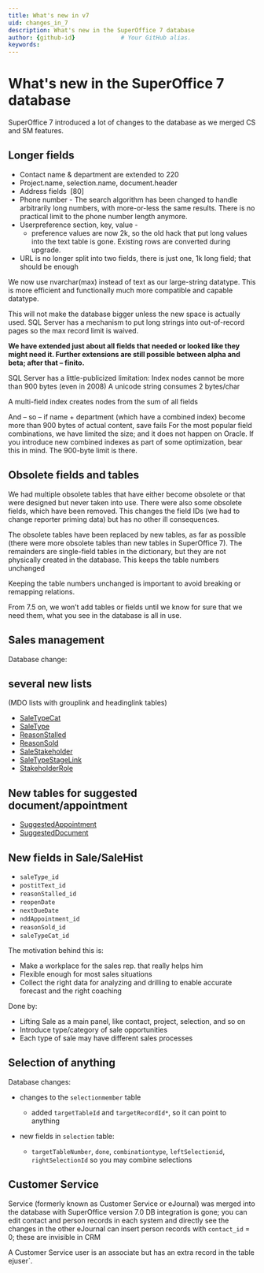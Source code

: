 ```yaml
---
title: What's new in v7
uid: changes_in_7
description: What's new in the SuperOffice 7 database
author: {github-id}             # Your GitHub alias.
keywords:
---
```


# What's new in the SuperOffice 7 database

SuperOffice 7 introduced a lot of changes to the database as we merged CS and SM features.

## Longer fields

* Contact name & department are extended to 220
* Project.name, selection.name, document.header
* Address fields  \[80\]
* Phone number - The search algorithm has been changed to handle arbitrarily long numbers, with more-or-less the same results. There is no practical limit to the phone number length anymore.
* Userpreference section, key, value -
  * preference values are now 2k, so the old hack that put long values into the text table is gone. Existing rows are converted during upgrade.
* URL is no longer split into two fields, there is just one, 1k long field; that should be enough

We now use nvarchar(max) instead of text as our large-string datatype. This is more efficient and functionally much more compatible and capable datatype.

This will not make the database bigger unless the new space is actually used. SQL Server has a mechanism to put long strings into out-of-record pages so the max record limit is waived.

**We have extended just about all fields that needed or looked like they might need it. Further extensions are still possible between alpha and beta; after that – finito.**

SQL Server has a little-publicized limitation: Index nodes cannot be more than 900 bytes (even in 2008)
A unicode string consumes 2 bytes/char

A multi-field index creates nodes from the sum of all fields

And – so – if name + department (which have a combined index) become more than 900 bytes of actual content, save fails
For the most popular field combinations, we have limited the size; and it does not happen on Oracle.
If you introduce new combined indexes as part of some optimization, bear this in mind. The 900-byte limit is there.

## Obsolete fields and tables

We had multiple obsolete tables that have either become obsolete or that were designed but never taken into use.
There were also some obsolete fields, which have been removed. This changes the field IDs (we had to change reporter priming data) but has no other ill consequences.

The obsolete tables have been replaced by new tables, as far as possible (there were more obsolete tables than new tables in SuperOffice 7). The remainders are single-field tables in the dictionary, but they are not physically created in the database. This keeps the table numbers unchanged

Keeping the table numbers unchanged is important to avoid breaking or remapping relations.

From 7.5 on, we won’t add tables or fields until we know for sure that we need them, what you see in the database is all in use.

## Sales management

Database change:

## several new lists

(MDO lists with grouplink and headinglink tables)

* [SaleTypeCat][1]
* [SaleType][2]
* [ReasonStalled][3]
* [ReasonSold][4]
* [SaleStakeholder][5]
* [SaleTypeStageLink][6]
* [StakeholderRole][7]

## New tables for suggested document/appointment

* [SuggestedAppointment][8]
* [SuggestedDocument][9]

## New fields in Sale/SaleHist

* `saleType_id`
* `postitText_id`
* `reasonStalled_id`
* `reopenDate`
* `nextDueDate`
* `nddAppointment_id`
* `reasonSold_id`
* `saleTypeCat_id`

The motivation behind this is:

* Make a workplace for the sales rep. that really helps him
* Flexible enough for most sales situations
* Collect the right data for analyzing and drilling to enable accurate forecast and the right coaching

Done by:

* Lifting Sale as a main panel, like contact, project, selection, and so on
* Introduce type/category of sale opportunities
* Each type of sale may have different sales processes

## Selection of anything

Database changes:

* changes to the `selectionmember` table
  * added `targetTableId` and `targetRecordId*`, so it can point to anything

* new fields in `selection` table:
  * `targetTableNumber`, `done`, `combinationtype`, `leftSelectionid`, `rightSelectionId` so you may combine selections

## Customer Service

Service (formerly known as Customer Service or eJournal) was merged into the database with SuperOffice version 7.0
DB integration is gone; you can edit contact and person records in each system and directly see the changes in the other
eJournal can insert person records with `contact_id` = 0; these are invisible in CRM

A Customer Service user is an associate but has an extra record in the table ejuser`.

<!-- Referenced links -->
[1]: ../tables/saletypecat.md
[2]: ../tables/saletype.md
[3]: ../tables/reasonstalled.md
[4]: ../tables/reasonsold.md
[5]: ../tables/salestakeholder.md
[6]: ../tables/saletypestagelink.md
[7]: ../tables/stakeholderrole.md
[8]: ../tables/suggestedappointment.md
[9]: ../tables/suggesteddocument.md
